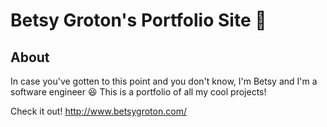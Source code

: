 # Betsy Groton's Portfolio Site :honeybee:

## About

In case you've gotten to this point and you don't know, I'm Betsy and I'm a software engineer :satisfied: This is a portfolio of all my cool projects!

Check it out!
http://www.betsygroton.com/
